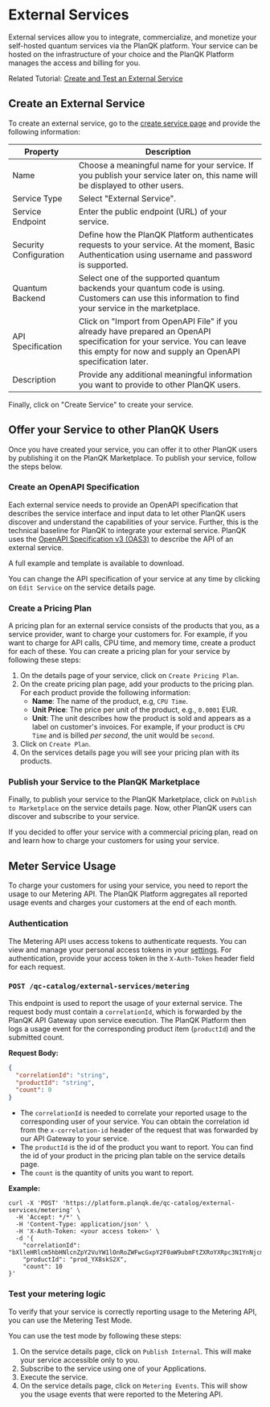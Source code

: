 # External Services

External services allow you to integrate, commercialize, and monetize your self-hosted quantum services via the PlanQK platform.
Your service can be hosted on the infrastructure of your choice and the PlanQK Platform manages the access and billing for you.

Related Tutorial: [Create and Test an External Service](../../tutorials/tutorial-meter-external-service.md)

## Create an External Service

To create an external service, go to the [create service page](https://platform.planqk.de/services/new) and provide the following information:

| Property               | Description                                                                                                                                                                             |
|------------------------|-----------------------------------------------------------------------------------------------------------------------------------------------------------------------------------------|
| Name                   | Choose a meaningful name for your service. If you publish your service later on, this name will be displayed to other users.                                                            |
| Service Type           | Select "External Service".                                                                                                                                                              |
| Service Endpoint       | Enter the public endpoint (URL) of your service.                                                                                                                                        |    
| Security Configuration | Define how the PlanQK Platform authenticates requests to your service. At the moment, Basic Authentication using username and password is supported.                                    |
| Quantum Backend        | Select one of the supported quantum backends your quantum code is using. Customers can use this information to find your service in the marketplace.                                    |
| API Specification      | Click on "Import from OpenAPI File" if you already have prepared an OpenAPI specification for your service. You can leave this empty for now and supply an OpenAPI specification later. |
| Description            | Provide any additional meaningful information you want to provide to other PlanQK users.                                                                                                |

Finally, click on "Create Service" to create your service.

## Offer your Service to other PlanQK Users

Once you have created your service, you can offer it to other PlanQK users by publishing it on the PlanQK Marketplace.
To publish your service, follow the steps below.

### Create an OpenAPI Specification

Each external service needs to provide an OpenAPI specification that describes the service interface and input data to let other PlanQK users discover and understand the capabilities of your service.
Further, this is the technical baseline for PlanQK to integrate your external service.
PlanQK uses the [OpenAPI Specification v3 (OAS3)](https://swagger.io/specification) to describe the API of an external service.

A full example and template is available to <a :href="$withBase('/external-service-api-spec.yaml')"  download>download</a>.

You can change the API specification of your service at any time by clicking on `Edit Service` on the service details page.

### Create a Pricing Plan

A pricing plan for an external service consists of the products that you, as a service provider, want to charge your customers for.
For example, if you want to charge for API calls, CPU time, and memory time, create a product for each of these.
You can create a pricing plan for your service by following these steps:

1. On the details page of your service, click on `Create Pricing Plan`.
2. On the create pricing plan page, add your products to the pricing plan. For each product provide the following information:
    - **Name**: The name of the product, e.g, `CPU Time`.
    - **Unit Price**: The price per unit of the product, e.g., `0.0001` EUR.
    - **Unit**: The unit describes how the product is sold and appears as a label on customer's invoices.
      For example, if your product is `CPU Time` and is billed _per second_, the unit would be `second`.
3. Click on `Create Plan`.
4. On the services details page you will see your pricing plan with its products.

### Publish your Service to the PlanQK Marketplace

Finally, to publish your service to the PlanQK Marketplace, click on `Publish to Marketplace` on the service details page.
Now, other PlanQK users can discover and subscribe to your service.

If you decided to offer your service with a commercial pricing plan, read on and learn how to charge your customers for using your service.

## Meter Service Usage

To charge your customers for using your service, you need to report the usage to our Metering API.
The PlanQK Platform aggregates all reported usage events and charges your customers at the end of each month.

### Authentication

The Metering API uses access tokens to authenticate requests.
You can view and manage your personal access tokens in your [settings](https://platform.planqk.de/settings/access-tokens).
For authentication, provide your access token in the `X-Auth-Token` header field for each request.

### `POST /qc-catalog/external-services/metering`

This endpoint is used to report the usage of your external service.
The request body must contain a `correlationId`, which is forwarded by the PlanQK API Gateway upon service execution.
The PlanQK Platform then logs a usage event for the corresponding product item (`productId`) and the submitted count.

**Request Body:**

```json
{
  "correlationId": "string",
  "productId": "string",
  "count": 0
}
```

- The `correlationId` is needed to correlate your reported usage to the corresponding user of your service.
  You can obtain the correlation id from the `x-correlation-id` header of the request that was forwarded by our API Gateway to your service.
- The `productId` is the id of the product you want to report.
  You can find the id of your product in the pricing plan table on the service details page.
- The `count` is the quantity of units you want to report.

**Example:**

```shell
curl -X 'POST' 'https://platform.planqk.de/qc-catalog/external-services/metering' \
  -H 'Accept: */*' \
  -H 'Content-Type: application/json' \
  -H 'X-Auth-Token: <your access token>' \
  -d '{
    "correlationId": "bXlleHRlcm5hbHNlcnZpY2VuYW1lOnRoZWFwcGxpY2F0aW9ubmFtZXRoYXRpc3N1YnNjcmliZWQ=",
    "productId": "prod_YX8skS2X",
    "count": 10
}'
```

### Test your metering logic
To verify that your service is correctly reporting usage to the Metering API, you can use the Metering Test Mode.

You can use the test mode by following these steps:
1. On the service details page, click on `Publish Internal`. This will make your service accessible only to you.
2. Subscribe to the service using one of your Applications.
3. Execute the service.
4. On the service details page, click on `Metering Events`. This will show you the usage events that were reported to the Metering API.
